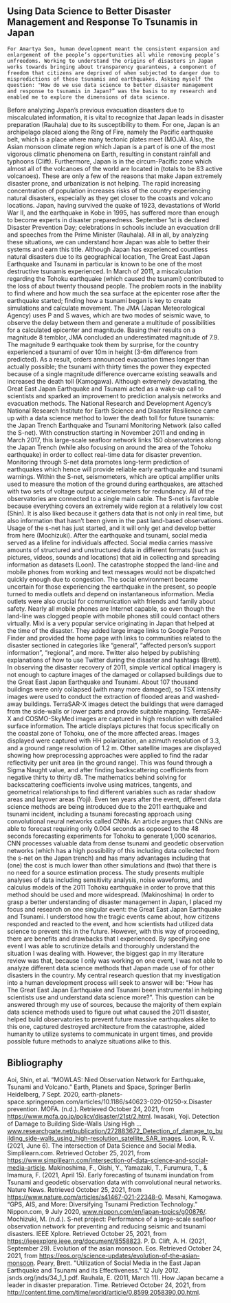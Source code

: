 ## Using Data Science to Better Disaster Management and Response To Tsunamis in Japan
	For Amartya Sen, human development meant the consistent expansion and enlargement of the people’s opportunities all while removing people’s unfreedoms. Working to understand the origins of disasters in Japan works towards bringing about transparency guarantees, a component of freedom that citizens are deprived of when subjected to danger due to mispredictions of these tsunamis and earthquakes. Asking myself the question: "How do we use data science to better disaster management and response to tsunamis in Japan?” was the basis to my research and enabled me to explore the dimensions of data science.
Before analyzing Japan’s previous evacuation disasters due to miscalculated information, it is vital to recognize that Japan leads in disaster preparation (Rauhala) due to its susceptibility to them. For one, Japan is an archipelago placed along the Ring of Fire, namely the Pacific earthquake belt, which is a place where many tectonic plates meet (MOJA). Also, the Asian monsoon climate region which Japan is a part of is one of the most vigorous climatic phenomena on Earth, resulting in constant rainfall and typhoons (Clift). Furthermore, Japan is in the circum-Pacific zone which almost all of the volcanoes of the world are located in (totals to be 83 active volcanoes). These are only a few of the reasons that make Japan extremely disaster prone, and urbanization is not helping. The rapid increasing concentration of population increases risks of the country experiencing natural disasters, especially as they get closer to the coasts and volcano locations. Japan, having survived the quake of 1923, devastations of World War II, and the earthquake in Kobe in 1995, has suffered more than enough to become experts in disaster preparedness. September 1st is declared Disaster Prevention Day; celebrations in schools include an evacuation drill and speeches from the Prime Minister (Rauhala). All in all, by analyzing these situations, we can understand how Japan was able to better their systems and earn this title.
	Although Japan has experienced countless natural disasters due to its geographical location, The Great East Japan Earthquake and Tsunami in particular is known to be one of the most destructive tsunamis experienced. In March of 2011, a miscalculation regarding the Tohoku earthquake (which caused the tsunami) contributed to the loss of about twenty thousand people. The problem roots in the inability to find where and how much the sea surface at the epicenter rose after the earthquake started; finding how a tsunami began is key to create simulations and calculate movement. The JMA (Japan Meteorological Agency) uses P and S waves, which are two modes of seismic wave, to observe the delay between them and generate a multitude of possibilities for a calculated epicenter and magnitude. Basing their results on a magnitude 8 temblor, JMA concluded an underestimated magnitude of 7.9. The magnitude 9 earthquake took them by surprise, for the country experienced a tsunami of over 10m in height (3-6m difference from predicted). As a result, orders announced evacuation times longer than actually possible; the tsunami with thirty times the power they expected because of a single magnitude difference overcame existing seawalls and increased the death toll (Kamogawa).
	Although extremely devastating, the Great East Japan Earthquake and Tsunami acted as a wake-up call to scientists and sparked an improvement to prediction analysis networks and evacuation methods. The National Research and Development Agency’s National Research Institute for Earth Science and Disaster Resilience came up with a data science method to lower the death toll for future tsunamis: the Japan Trench Earthquake and Tsunami Monitoring Network (also called the S-net). With construction starting in November 2011 and ending in March 2017, this large-scale seafloor network links 150 observatories along the Japan Trench (while also focusing on around the area of the Tohoku earthquake) in order to collect real-time data for disaster prevention. Monitoring through S-net data promotes long-term prediction of earthquakes which hence will provide reliable early earthquake and tsunami warnings. Within the S-net, seismometers, which are optical amplifier units used to measure the motion of the ground during earthquakes, are attached with two sets of voltage output accelerometers for redundancy. All of the observatories are connected to a single main cable. The S-net is favorable because everything covers an extremely wide region at a relatively low cost (Shin). It is also liked because it gathers data that is not only in real time, but also information that hasn’t been given in the past land-based observations. Usage of the s-net has just started, and it will only get and develop better from here (Mochizuki). 
	After the earthquake and tsunami, social media served as a lifeline for individuals affected. Social media carries massive amounts of structured and unstructured data in different formats (such as pictures, videos, sounds and locations) that aid in collecting and spreading information as datasets (Loon). The catastrophe stopped the land-line and mobile phones from working and text messages would not be dispatched quickly enough due to congestion. The social environment became uncertain for those experiencing the earthquake in the present, so people turned to media outlets and depend on instantaneous information. Media outlets were also crucial for communication with friends and family about safety. Nearly all mobile phones are Internet capable, so even though the land-line was clogged people with mobile phones still could contact others virtually. Mixi is a very popular service originating in Japan that helped at the time of the disaster. They added large image links to Google Person Finder and provided the home page with links to communities related to the disaster sectioned in categories like “general”, “affected person’s support information”, “regional”, and more. Twitter also helped by publishing explanations of how to use Twitter during the disaster and hashtags (Brett).
	In observing the disaster recovery of 2011, simple vertical optical imagery is not enough to capture images of the damaged or collapsed buildings due to the Great East Japan Earthquake and Tsunami. About 107 thousand buildings were only collapsed (with many more damaged), so TSX intensity images were used to conduct the extraction of flooded areas and washed-away buildings. TerraSAR-X images detect the buildings that were damaged from the side-walls or lower parts and provide suitable mapping. TerraSAR-X and COSMO-SkyMed images are captured in high resolution with detailed surface information. The article displays pictures that focus specifically on the coastal zone of Tohoku, one of the more affected areas. Images displayed were captured with HH polarization, an azimuth resolution of 3.3, and a ground range resolution of 1.2 m. Other satellite images are displayed showing how preprocessing approaches were applied to find the radar reflectivity per unit area (in the ground range). This was found through a Sigma Naught value, and after finding backscattering coefficients from negative thirty to thirty dB. The mathematics behind solving for backscattering coefficients involve using matrices, tangents, and geometrical relationships to find different variables such as radar shadow areas and layover areas (Yoji).
	Even ten years after the event, different data science methods are being introduced due to the 2011 earthquake and tsunami incident, including a tsunami forecasting approach using convolutional neural networks called CNNs. An article argues that CNNs are able to forecast requiring only 0.004 seconds as opposed to the 48 seconds forecasting experiments for Tohoku to generate 1,000 scenarios. CNN processes valuable data from dense tsunami and geodetic observation networks (which has a high possibility of this including data collected from the s-net on the Japan trench) and has many advantages including that (one) the cost is much lower than other simulations and (two) that there is no need for a source estimation process. The study presents multiple analyses of data including sensitivity analysis, noise waveforms, and calculus models of the 2011 Tohoku earthquake in order to prove that this method should be used and more widespread. (Makinoshima) 
	In order to grasp a better understanding of disaster management in Japan, I placed my focus and research on one singular event: the Great East Japan Earthquake and Tsunami. I understood how the tragic events came about, how citizens responded and reacted to the event, and how scientists had utilized data science to prevent this in the future. However, with this way of proceeding, there are benefits and drawbacks that I experienced. By specifying one event I was able to scrutinize details and thoroughly understand the situation I was dealing with. However, the biggest gap in my literature review was that, because I only was working on one event, I was not able to analyze different data science methods that Japan made use of for other disasters in the country. My central research question that my investigation into a human development process will seek to answer will be: “How has The Great East Japan Earthquake and Tsunami been instrumental in helping scientists use and understand data science more?”. This question can be answered through my use of sources, because the majority of them explain data science methods used to figure out what caused the 2011 disaster, helped build observatories to prevent future massive earthquakes alike to this one, captured destroyed architecture from the catastrophe, aided humanity to utilize systems to communicate in urgent times, and provide possible future methods to analyze situations alike to this.

## Bibliography
Aoi, Shin, et al. “MOWLAS: Nied Observation Network for Earthquake, Tsunami and Volcano.” Earth, Planets and Space, Springer Berlin Heidelberg, 7 Sept. 2020, earth-planets-space.springeropen.com/articles/10.1186/s40623-020-01250-x.
​​Disaster prevention. MOFA. (n.d.). Retrieved October 24, 2021, from https://www.mofa.go.jp/policy/disaster/21st/2.html. 
Iwasaki, Yoji. Detection of Damage to Building Side-Walls Using High ... www.researchgate.net/publication/272883672_Detection_of_damage_to_building_side-walls_using_high-resolution_satellite_SAR_images.
Loon, R. V. (2021, June 6). The intersection of Data Science and Social Media. Simplilearn.com. Retrieved October 25, 2021, from https://www.simplilearn.com/intersection-of-data-science-and-social-media-article. 
Makinoshima, F., Oishi, Y., Yamazaki, T., Furumura, T., &amp; Imamura, F. (2021, April 15). Early forecasting of tsunami inundation from Tsunami and geodetic observation data with convolutional neural networks. Nature News. Retrieved October 25, 2021, from https://www.nature.com/articles/s41467-021-22348-0. 
Masahi, Kamogawa. “GPS, AIS, and More: Diversifying Tsunami Prediction Technology.” Nippon.com, 9 July 2020, www.nippon.com/en/japan-topics/g00876/.
Mochizuki, M. (n.d.). S-net project: Performance of a large-scale seafloor observation network for preventing and reducing seismic and tsunami disasters. IEEE Xplore. Retrieved October 25, 2021, from https://ieeexplore.ieee.org/document/8558823. 
P. D. Clift, A. H. (2021, September 29). Evolution of the asian monsoon. Eos. Retrieved October 24, 2021, from https://eos.org/science-updates/evolution-of-the-asian-monsoon. 
Peary, Brett. "Utilization of Social Media in the East Japan Earthquake and Tsunami and its Effectiveness." 12 July 2012. jsnds.org/jnds/34_1_1.pdf.
Rauhala, E. (2011, March 11). How Japan became a leader in disaster preparation. Time. Retrieved October 24, 2021, from http://content.time.com/time/world/article/0,8599,2058390,00.html. 




